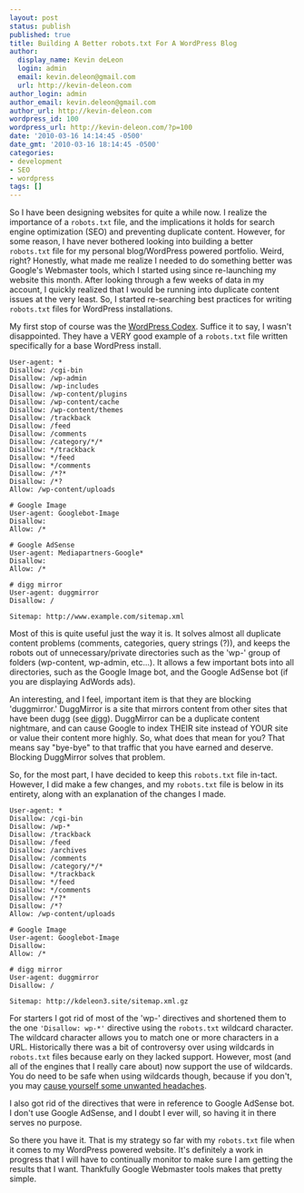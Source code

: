 ```yaml
---
layout: post
status: publish
published: true
title: Building A Better robots.txt For A WordPress Blog
author:
  display_name: Kevin deLeon
  login: admin
  email: kevin.deleon@gmail.com
  url: http://kevin-deleon.com
author_login: admin
author_email: kevin.deleon@gmail.com
author_url: http://kevin-deleon.com
wordpress_id: 100
wordpress_url: http://kevin-deleon.com/?p=100
date: '2010-03-16 14:14:45 -0500'
date_gmt: '2010-03-16 18:14:45 -0500'
categories:
- development
- SEO
- wordpress
tags: []
---
```

So I have been designing websites for quite a while now.  I realize the importance of a `robots.txt` file, and the implications it holds for search engine optimization (SEO) and preventing duplicate content.  However, for some reason, I have never bothered looking into building a better `robots.txt` file for my personal blog/WordPress powered portfolio.  Weird, right?  Honestly, what made me realize I needed to do something better was Google's Webmaster tools, which I started using since re-launching my website this month.  After looking through a few weeks of data in my account, I quickly realized that I would be running into duplicate content issues at the very least.  So, I started re-searching best practices for writing `robots.txt` files for WordPress installations. <a id="more"></a><a id="more-100"></a>

My first stop of course was the [WordPress Codex](http://codex.wordpress.org/Search_Engine_Optimization_for_WordPress). Suffice it to say, I wasn't disappointed. They have a VERY good example of a `robots.txt` file written specifically for a base WordPress install.

```
User-agent: *
Disallow: /cgi-bin
Disallow: /wp-admin
Disallow: /wp-includes
Disallow: /wp-content/plugins
Disallow: /wp-content/cache
Disallow: /wp-content/themes
Disallow: /trackback
Disallow: /feed
Disallow: /comments
Disallow: /category/*/*
Disallow: */trackback
Disallow: */feed
Disallow: */comments
Disallow: /*?*
Disallow: /*?
Allow: /wp-content/uploads

# Google Image
User-agent: Googlebot-Image
Disallow:
Allow: /*

# Google AdSense
User-agent: Mediapartners-Google*
Disallow:
Allow: /*

# digg mirror
User-agent: duggmirror
Disallow: /

Sitemap: http://www.example.com/sitemap.xml
```

Most of this is quite useful just the way it is.  It solves almost all duplicate content problems (comments, categories, query strings (?)), and keeps the robots out of unnecessary/private directories such as the 'wp-' group of folders (wp-content, wp-admin, etc...).  It allows a few important bots into all directories, such as the Google Image bot, and the Google AdSense bot (if you are displaying AdWords ads).

An interesting, and I feel, important item is that they are blocking 'duggmirror.'  DuggMirror is a site that mirrors content from other sites that have been dugg (see [digg](http://www.digg.com)).  DuggMirror can be a duplicate content nightmare, and can cause Google to index THEIR site instead of YOUR site or value their content more highly.  So, what does that mean for you?  That means say "bye-bye" to that traffic that you have earned and deserve.  Blocking DuggMirror solves that problem.

So, for the most part, I have decided to keep this `robots.txt` file in-tact. However, I did make a few changes, and my `robots.txt` file is below in its entirety, along with an explanation of the changes I made.

```
User-agent: *
Disallow: /cgi-bin
Disallow: /wp-*
Disallow: /trackback
Disallow: /feed
Disallow: /archives
Disallow: /comments
Disallow: /category/*/*
Disallow: */trackback
Disallow: */feed
Disallow: */comments
Disallow: /*?*
Disallow: /*?
Allow: /wp-content/uploads

# Google Image
User-agent: Googlebot-Image
Disallow:
Allow: /*

# digg mirror
User-agent: duggmirror
Disallow: /

Sitemap: http://kdeleon3.site/sitemap.xml.gz
```

For starters I got rid of most of the 'wp-' directives and shortened them to the one `'Disallow: wp-*'` directive using the `robots.txt` wildcard character.  The wildcard character allows you to match one or more characters in a URL.  Historically there was a bit of controversy over using wildcards in `robots.txt` files because early on they lacked support.  However, most (and all of the engines that I really care about) now support the use of wildcards.  You do need to be safe when using wildcards though, because if you don't, you may [cause yourself some unwanted headaches](http://www.seobook.com/archives/002361.shtml).

I also got rid of the directives that were in reference to Google AdSense bot.  I don't use Google AdSense, and I doubt I ever will, so having it in there serves no purpose.

So there you have it.  That is my strategy so far with my `robots.txt` file when it comes to my WordPress powered website. It's definitely a work in progress that I will have to continually monitor to make sure I am getting the results that I want.  Thankfully Google Webmaster tools makes that pretty simple.

